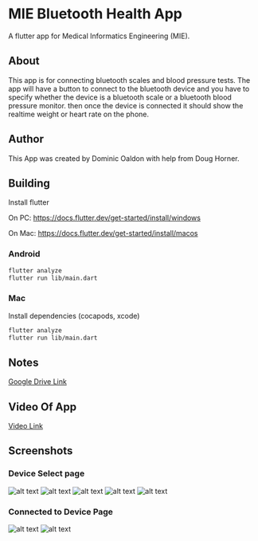 # MIE Bluetooth Health App

A flutter app for Medical Informatics Engineering (MIE).

## About

This app is for connecting bluetooth scales and blood pressure tests.
The app will have a button to connect to the bluetooth device and you have to specify whether the device is a bluetooth scale or a bluetooth blood pressure monitor. then once the device is connected it should show the realtime weight or heart rate on the phone.

## Author

This App was created by Dominic Oaldon with help from Doug Horner.

## Building

Install flutter

On PC: <https://docs.flutter.dev/get-started/install/windows>

On Mac: <https://docs.flutter.dev/get-started/install/macos>

### Android

```bash
flutter analyze
flutter run lib/main.dart
```

### Mac

Install dependencies (cocapods, xcode)

```bash
flutter analyze
flutter run lib/main.dart
```

## Notes

[Google Drive Link](https://docs.google.com/document/d/1tMROo_rObtT972zS42XL3zOv_wVSsJWuNO4OBSkATlc/edit?pli=1)

## Video Of App

[Video Link](https://www.youtube.com/shorts/dOg5BTFkDEM)

## Screenshots

### Device Select page

![alt text][bluetoothIsDisabled]
![alt text][AssociatedPageEmpty]
![alt text][deviceSelectPage]
![alt text][loadingScreen2]
![alt text][AssociatedPage]

### Connected to Device Page

![alt text][connectedPage]
![alt text][weightPage]

<!-- [homeScreenImage]: assets/images/homescreen_screenshot.jpg "home screen"
[loadingScreen1]: assets/images/loadingScreen1.jpg "loading screen between home screen and device page" -->
[loadingScreen2]: assets/images/loadingScreen2.jpg "loading screen between device page and connected page"
[deviceSelectPage]: assets/images/Device_Page.jpg "device select page"
[connectedPage]: assets/images/Cconnected_page.jpg "connected page"
[AssociatedPageEmpty]: assets/images/Assocaited_Page.jpg "Empty Associated Page"
[AssociatedPage]: assets/images/Associated_Page2.jpg "Associated Page After Connection"
[bluetoothIsDisabled]: assets/images/Bluetooth_is_disabled.jpg "Shows when Device has bluetooth disabled"
[weightPage]: assets/images/weight_page.jpg "The Connected Page when Connected to AND Scale"
